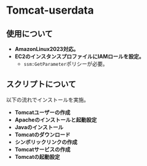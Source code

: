# Tomcat-userdata
## 使用について
* __AmazonLinux2023対応。__
* __EC2のインスタンスプロファイルにIAMロールを設定。__
    * ` ssm:GetParameter `ポリシーが必要。


## スクリプトについて
以下の流れでインストールを実施。
* __Tomcatユーザーの作成__
* __Apacheのインストールと起動設定__
* __Javaのインストール__
* __Tomcatのダウンロード__
* __シンボリックリンクの作成__
* __Tomcatサービスの作成__
* __Tomcatの起動設定__
